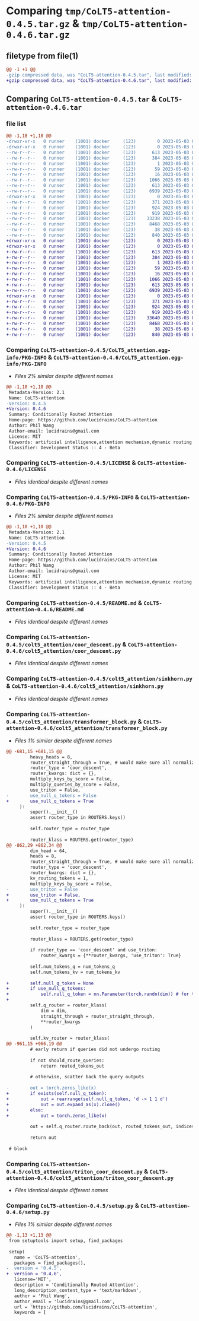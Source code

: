 # Comparing `tmp/CoLT5-attention-0.4.5.tar.gz` & `tmp/CoLT5-attention-0.4.6.tar.gz`

## filetype from file(1)

```diff
@@ -1 +1 @@
-gzip compressed data, was "CoLT5-attention-0.4.5.tar", last modified: Wed May  3 00:57:07 2023, max compression
+gzip compressed data, was "CoLT5-attention-0.4.6.tar", last modified: Wed May  3 01:58:13 2023, max compression
```

## Comparing `CoLT5-attention-0.4.5.tar` & `CoLT5-attention-0.4.6.tar`

### file list

```diff
@@ -1,18 +1,18 @@
-drwxr-xr-x   0 runner    (1001) docker     (123)        0 2023-05-03 00:57:07.737730 CoLT5-attention-0.4.5/
-drwxr-xr-x   0 runner    (1001) docker     (123)        0 2023-05-03 00:57:07.737730 CoLT5-attention-0.4.5/CoLT5_attention.egg-info/
--rw-r--r--   0 runner    (1001) docker     (123)      613 2023-05-03 00:57:07.000000 CoLT5-attention-0.4.5/CoLT5_attention.egg-info/PKG-INFO
--rw-r--r--   0 runner    (1001) docker     (123)      384 2023-05-03 00:57:07.000000 CoLT5-attention-0.4.5/CoLT5_attention.egg-info/SOURCES.txt
--rw-r--r--   0 runner    (1001) docker     (123)        1 2023-05-03 00:57:07.000000 CoLT5-attention-0.4.5/CoLT5_attention.egg-info/dependency_links.txt
--rw-r--r--   0 runner    (1001) docker     (123)       59 2023-05-03 00:57:07.000000 CoLT5-attention-0.4.5/CoLT5_attention.egg-info/requires.txt
--rw-r--r--   0 runner    (1001) docker     (123)       16 2023-05-03 00:57:07.000000 CoLT5-attention-0.4.5/CoLT5_attention.egg-info/top_level.txt
--rw-r--r--   0 runner    (1001) docker     (123)     1066 2023-05-03 00:56:53.000000 CoLT5-attention-0.4.5/LICENSE
--rw-r--r--   0 runner    (1001) docker     (123)      613 2023-05-03 00:57:07.737730 CoLT5-attention-0.4.5/PKG-INFO
--rw-r--r--   0 runner    (1001) docker     (123)     6939 2023-05-03 00:56:53.000000 CoLT5-attention-0.4.5/README.md
-drwxr-xr-x   0 runner    (1001) docker     (123)        0 2023-05-03 00:57:07.737730 CoLT5-attention-0.4.5/colt5_attention/
--rw-r--r--   0 runner    (1001) docker     (123)      371 2023-05-03 00:56:53.000000 CoLT5-attention-0.4.5/colt5_attention/__init__.py
--rw-r--r--   0 runner    (1001) docker     (123)      924 2023-05-03 00:56:53.000000 CoLT5-attention-0.4.5/colt5_attention/coor_descent.py
--rw-r--r--   0 runner    (1001) docker     (123)      919 2023-05-03 00:56:53.000000 CoLT5-attention-0.4.5/colt5_attention/sinkhorn.py
--rw-r--r--   0 runner    (1001) docker     (123)    33238 2023-05-03 00:56:53.000000 CoLT5-attention-0.4.5/colt5_attention/transformer_block.py
--rw-r--r--   0 runner    (1001) docker     (123)     8468 2023-05-03 00:56:53.000000 CoLT5-attention-0.4.5/colt5_attention/triton_coor_descent.py
--rw-r--r--   0 runner    (1001) docker     (123)       38 2023-05-03 00:57:07.737730 CoLT5-attention-0.4.5/setup.cfg
--rw-r--r--   0 runner    (1001) docker     (123)      840 2023-05-03 00:56:53.000000 CoLT5-attention-0.4.5/setup.py
+drwxr-xr-x   0 runner    (1001) docker     (123)        0 2023-05-03 01:58:13.161205 CoLT5-attention-0.4.6/
+drwxr-xr-x   0 runner    (1001) docker     (123)        0 2023-05-03 01:58:13.161205 CoLT5-attention-0.4.6/CoLT5_attention.egg-info/
+-rw-r--r--   0 runner    (1001) docker     (123)      613 2023-05-03 01:58:13.000000 CoLT5-attention-0.4.6/CoLT5_attention.egg-info/PKG-INFO
+-rw-r--r--   0 runner    (1001) docker     (123)      384 2023-05-03 01:58:13.000000 CoLT5-attention-0.4.6/CoLT5_attention.egg-info/SOURCES.txt
+-rw-r--r--   0 runner    (1001) docker     (123)        1 2023-05-03 01:58:13.000000 CoLT5-attention-0.4.6/CoLT5_attention.egg-info/dependency_links.txt
+-rw-r--r--   0 runner    (1001) docker     (123)       59 2023-05-03 01:58:13.000000 CoLT5-attention-0.4.6/CoLT5_attention.egg-info/requires.txt
+-rw-r--r--   0 runner    (1001) docker     (123)       16 2023-05-03 01:58:13.000000 CoLT5-attention-0.4.6/CoLT5_attention.egg-info/top_level.txt
+-rw-r--r--   0 runner    (1001) docker     (123)     1066 2023-05-03 01:58:01.000000 CoLT5-attention-0.4.6/LICENSE
+-rw-r--r--   0 runner    (1001) docker     (123)      613 2023-05-03 01:58:13.161205 CoLT5-attention-0.4.6/PKG-INFO
+-rw-r--r--   0 runner    (1001) docker     (123)     6939 2023-05-03 01:58:01.000000 CoLT5-attention-0.4.6/README.md
+drwxr-xr-x   0 runner    (1001) docker     (123)        0 2023-05-03 01:58:13.161205 CoLT5-attention-0.4.6/colt5_attention/
+-rw-r--r--   0 runner    (1001) docker     (123)      371 2023-05-03 01:58:01.000000 CoLT5-attention-0.4.6/colt5_attention/__init__.py
+-rw-r--r--   0 runner    (1001) docker     (123)      924 2023-05-03 01:58:01.000000 CoLT5-attention-0.4.6/colt5_attention/coor_descent.py
+-rw-r--r--   0 runner    (1001) docker     (123)      919 2023-05-03 01:58:01.000000 CoLT5-attention-0.4.6/colt5_attention/sinkhorn.py
+-rw-r--r--   0 runner    (1001) docker     (123)    33640 2023-05-03 01:58:01.000000 CoLT5-attention-0.4.6/colt5_attention/transformer_block.py
+-rw-r--r--   0 runner    (1001) docker     (123)     8468 2023-05-03 01:58:01.000000 CoLT5-attention-0.4.6/colt5_attention/triton_coor_descent.py
+-rw-r--r--   0 runner    (1001) docker     (123)       38 2023-05-03 01:58:13.161205 CoLT5-attention-0.4.6/setup.cfg
+-rw-r--r--   0 runner    (1001) docker     (123)      840 2023-05-03 01:58:01.000000 CoLT5-attention-0.4.6/setup.py
```

### Comparing `CoLT5-attention-0.4.5/CoLT5_attention.egg-info/PKG-INFO` & `CoLT5-attention-0.4.6/CoLT5_attention.egg-info/PKG-INFO`

 * *Files 2% similar despite different names*

```diff
@@ -1,10 +1,10 @@
 Metadata-Version: 2.1
 Name: CoLT5-attention
-Version: 0.4.5
+Version: 0.4.6
 Summary: Conditionally Routed Attention
 Home-page: https://github.com/lucidrains/CoLT5-attention
 Author: Phil Wang
 Author-email: lucidrains@gmail.com
 License: MIT
 Keywords: artificial intelligence,attention mechanism,dynamic routing
 Classifier: Development Status :: 4 - Beta
```

### Comparing `CoLT5-attention-0.4.5/LICENSE` & `CoLT5-attention-0.4.6/LICENSE`

 * *Files identical despite different names*

### Comparing `CoLT5-attention-0.4.5/PKG-INFO` & `CoLT5-attention-0.4.6/PKG-INFO`

 * *Files 2% similar despite different names*

```diff
@@ -1,10 +1,10 @@
 Metadata-Version: 2.1
 Name: CoLT5-attention
-Version: 0.4.5
+Version: 0.4.6
 Summary: Conditionally Routed Attention
 Home-page: https://github.com/lucidrains/CoLT5-attention
 Author: Phil Wang
 Author-email: lucidrains@gmail.com
 License: MIT
 Keywords: artificial intelligence,attention mechanism,dynamic routing
 Classifier: Development Status :: 4 - Beta
```

### Comparing `CoLT5-attention-0.4.5/README.md` & `CoLT5-attention-0.4.6/README.md`

 * *Files identical despite different names*

### Comparing `CoLT5-attention-0.4.5/colt5_attention/coor_descent.py` & `CoLT5-attention-0.4.6/colt5_attention/coor_descent.py`

 * *Files identical despite different names*

### Comparing `CoLT5-attention-0.4.5/colt5_attention/sinkhorn.py` & `CoLT5-attention-0.4.6/colt5_attention/sinkhorn.py`

 * *Files identical despite different names*

### Comparing `CoLT5-attention-0.4.5/colt5_attention/transformer_block.py` & `CoLT5-attention-0.4.6/colt5_attention/transformer_block.py`

 * *Files 1% similar despite different names*

```diff
@@ -681,15 +681,15 @@
         heavy_heads = 8,
         router_straight_through = True, # would make sure all normalized scores are 1., still differentiable
         router_type = 'coor_descent',
         router_kwargs: dict = {},
         multiply_keys_by_score = False,
         multiply_queries_by_score = False,
         use_triton = False,
-        use_null_q_tokens = False
+        use_null_q_tokens = True
     ):
         super().__init__()
         assert router_type in ROUTERS.keys()
 
         self.router_type = router_type
 
         router_klass = ROUTERS.get(router_type)
@@ -862,29 +862,34 @@
         dim_head = 64,
         heads = 8,
         router_straight_through = True, # would make sure all normalized scores are 1., still differentiable
         router_type = 'coor_descent',
         router_kwargs: dict = {},
         kv_routing_tokens = 1,
         multiply_keys_by_score = False,
-        use_triton = False
+        use_triton = False,
+        use_null_q_tokens = True
     ):
         super().__init__()
         assert router_type in ROUTERS.keys()
 
         self.router_type = router_type
 
         router_klass = ROUTERS.get(router_type)
 
         if router_type == 'coor_descent' and use_triton:
             router_kwargs = {**router_kwargs, 'use_triton': True}
 
         self.num_tokens_q = num_tokens_q
         self.num_tokens_kv = num_tokens_kv
 
+        self.null_q_token = None
+        if use_null_q_tokens:
+            self.null_q_token = nn.Parameter(torch.randn(dim)) # for the query tokens not selected by the router, give it a learned output embed
+
         self.q_router = router_klass(
             dim = dim,
             straight_through = router_straight_through,
             **router_kwargs
         )
 
         self.kv_router = router_klass(
@@ -961,15 +966,19 @@
         # early return if queries did not undergo routing
 
         if not should_route_queries:
             return routed_tokens_out
 
         # otherwise, scatter back the query outputs
 
-        out = torch.zeros_like(x)
+        if exists(self.null_q_token):
+            out = rearrange(self.null_q_token, 'd -> 1 1 d')
+            out = out.expand_as(x).clone()
+        else:
+            out = torch.zeros_like(x)
 
         out = self.q_router.route_back(out, routed_tokens_out, indices_q)
 
         return out
 
 # block
```

### Comparing `CoLT5-attention-0.4.5/colt5_attention/triton_coor_descent.py` & `CoLT5-attention-0.4.6/colt5_attention/triton_coor_descent.py`

 * *Files identical despite different names*

### Comparing `CoLT5-attention-0.4.5/setup.py` & `CoLT5-attention-0.4.6/setup.py`

 * *Files 1% similar despite different names*

```diff
@@ -1,13 +1,13 @@
 from setuptools import setup, find_packages
 
 setup(
   name = 'CoLT5-attention',
   packages = find_packages(),
-  version = '0.4.5',
+  version = '0.4.6',
   license='MIT',
   description = 'Conditionally Routed Attention',
   long_description_content_type = 'text/markdown',
   author = 'Phil Wang',
   author_email = 'lucidrains@gmail.com',
   url = 'https://github.com/lucidrains/CoLT5-attention',
   keywords = [
```

